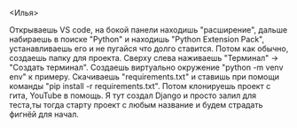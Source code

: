 <Илья> <p> Открываешь VS code, на бокой панели находишь "расширение",
       дальше набираешь в поиске "Python" и находишь "Python Extension Pack",
       устанавливаешь его и не пугайся что долго ставится.
       Потом как обычно, создаешь папку для проекта.
       Сверху слева наживаешь "Терминал" -> "Создать терминал".
       Создаешь виртуально окружение "python -m venv env" к примеру.
       Скачиваешь "requirements.txt" и ставишь при помощи команды "pip install -r requirements.txt".
       Потом клонируешь проект с гита, YouTube в помощь.
       Я тут создал Django и просто залил для теста,ты тогда старту проект с любым название и будем страдать фигнёй для начал. </p>
       
       
